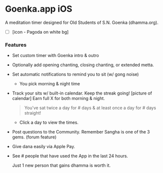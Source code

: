 Goenka.app  iOS
===============

A meditation timer designed for Old Students of S.N. Goenka (dhamma.org).

- [ ] [icon - Pagoda on white bg]

### Features

* Set custom timer with Goenka intro & outro

* Optionally add opening chanting, closing chanting, or extended metta.

* Set automatic notifications to remind you to sit (w/ gong noise)
  * You pick morning & night time

* Track your sits  w/ built-in calendar. Keep the streak going!
  [picture of calendar] Earn full X for both morning & night.
  > You've sat twice a day for # days
    & at least once a day for # days straight!

    * Click a day to view the times.

* Post questions to the Community. Remember Sangha is one of the 3 gems.
    (forum feature)

* Give dana easily via Apple Pay.

* See # people that have used the App in the last 24 hours.
  
  Just 1 new person that gains dhamma is worth it. 

